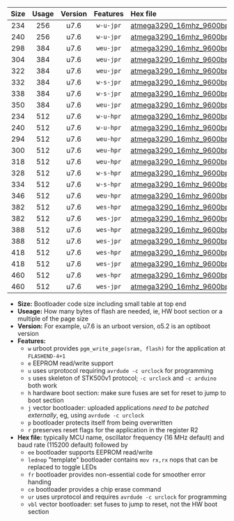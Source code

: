 |Size|Usage|Version|Features|Hex file|
|:-:|:-:|:-:|:-:|:--|
|234|256|u7.6|`w-u-jpr`|[atmega3290_16mhz_9600bps_ur_vbl.hex](https://raw.githubusercontent.com/stefanrueger/urboot/main//atmega3290_16mhz_9600bps_ur_vbl.hex)|
|240|256|u7.6|`w-u-jpr`|[atmega3290_16mhz_9600bps_lednop_ur_vbl.hex](https://raw.githubusercontent.com/stefanrueger/urboot/main//atmega3290_16mhz_9600bps_lednop_ur_vbl.hex)|
|298|384|u7.6|`weu-jpr`|[atmega3290_16mhz_9600bps_ee_ur_vbl.hex](https://raw.githubusercontent.com/stefanrueger/urboot/main//atmega3290_16mhz_9600bps_ee_ur_vbl.hex)|
|304|384|u7.6|`weu-jpr`|[atmega3290_16mhz_9600bps_ee_lednop_ur_vbl.hex](https://raw.githubusercontent.com/stefanrueger/urboot/main//atmega3290_16mhz_9600bps_ee_lednop_ur_vbl.hex)|
|322|384|u7.6|`weu-jpr`|[atmega3290_16mhz_9600bps_ee_lednop_fr_ur_vbl.hex](https://raw.githubusercontent.com/stefanrueger/urboot/main//atmega3290_16mhz_9600bps_ee_lednop_fr_ur_vbl.hex)|
|332|384|u7.6|`w-s-jpr`|[atmega3290_16mhz_9600bps_vbl.hex](https://raw.githubusercontent.com/stefanrueger/urboot/main//atmega3290_16mhz_9600bps_vbl.hex)|
|338|384|u7.6|`w-s-jpr`|[atmega3290_16mhz_9600bps_lednop_vbl.hex](https://raw.githubusercontent.com/stefanrueger/urboot/main//atmega3290_16mhz_9600bps_lednop_vbl.hex)|
|350|384|u7.6|`weu-jpr`|[atmega3290_16mhz_9600bps_ee_lednop_fr_ce_ur_vbl.hex](https://raw.githubusercontent.com/stefanrueger/urboot/main//atmega3290_16mhz_9600bps_ee_lednop_fr_ce_ur_vbl.hex)|
|234|512|u7.6|`w-u-hpr`|[atmega3290_16mhz_9600bps_ur.hex](https://raw.githubusercontent.com/stefanrueger/urboot/main//atmega3290_16mhz_9600bps_ur.hex)|
|240|512|u7.6|`w-u-hpr`|[atmega3290_16mhz_9600bps_lednop_ur.hex](https://raw.githubusercontent.com/stefanrueger/urboot/main//atmega3290_16mhz_9600bps_lednop_ur.hex)|
|294|512|u7.6|`weu-hpr`|[atmega3290_16mhz_9600bps_ee_ur.hex](https://raw.githubusercontent.com/stefanrueger/urboot/main//atmega3290_16mhz_9600bps_ee_ur.hex)|
|300|512|u7.6|`weu-hpr`|[atmega3290_16mhz_9600bps_ee_lednop_ur.hex](https://raw.githubusercontent.com/stefanrueger/urboot/main//atmega3290_16mhz_9600bps_ee_lednop_ur.hex)|
|318|512|u7.6|`weu-hpr`|[atmega3290_16mhz_9600bps_ee_lednop_fr_ur.hex](https://raw.githubusercontent.com/stefanrueger/urboot/main//atmega3290_16mhz_9600bps_ee_lednop_fr_ur.hex)|
|328|512|u7.6|`w-s-hpr`|[atmega3290_16mhz_9600bps.hex](https://raw.githubusercontent.com/stefanrueger/urboot/main//atmega3290_16mhz_9600bps.hex)|
|334|512|u7.6|`w-s-hpr`|[atmega3290_16mhz_9600bps_lednop.hex](https://raw.githubusercontent.com/stefanrueger/urboot/main//atmega3290_16mhz_9600bps_lednop.hex)|
|346|512|u7.6|`weu-hpr`|[atmega3290_16mhz_9600bps_ee_lednop_fr_ce_ur.hex](https://raw.githubusercontent.com/stefanrueger/urboot/main//atmega3290_16mhz_9600bps_ee_lednop_fr_ce_ur.hex)|
|382|512|u7.6|`wes-hpr`|[atmega3290_16mhz_9600bps_ee.hex](https://raw.githubusercontent.com/stefanrueger/urboot/main//atmega3290_16mhz_9600bps_ee.hex)|
|382|512|u7.6|`wes-jpr`|[atmega3290_16mhz_9600bps_ee_vbl.hex](https://raw.githubusercontent.com/stefanrueger/urboot/main//atmega3290_16mhz_9600bps_ee_vbl.hex)|
|388|512|u7.6|`wes-hpr`|[atmega3290_16mhz_9600bps_ee_lednop.hex](https://raw.githubusercontent.com/stefanrueger/urboot/main//atmega3290_16mhz_9600bps_ee_lednop.hex)|
|388|512|u7.6|`wes-jpr`|[atmega3290_16mhz_9600bps_ee_lednop_vbl.hex](https://raw.githubusercontent.com/stefanrueger/urboot/main//atmega3290_16mhz_9600bps_ee_lednop_vbl.hex)|
|418|512|u7.6|`wes-hpr`|[atmega3290_16mhz_9600bps_ee_lednop_fr.hex](https://raw.githubusercontent.com/stefanrueger/urboot/main//atmega3290_16mhz_9600bps_ee_lednop_fr.hex)|
|418|512|u7.6|`wes-jpr`|[atmega3290_16mhz_9600bps_ee_lednop_fr_vbl.hex](https://raw.githubusercontent.com/stefanrueger/urboot/main//atmega3290_16mhz_9600bps_ee_lednop_fr_vbl.hex)|
|460|512|u7.6|`wes-hpr`|[atmega3290_16mhz_9600bps_ee_lednop_fr_ce.hex](https://raw.githubusercontent.com/stefanrueger/urboot/main//atmega3290_16mhz_9600bps_ee_lednop_fr_ce.hex)|
|460|512|u7.6|`wes-jpr`|[atmega3290_16mhz_9600bps_ee_lednop_fr_ce_vbl.hex](https://raw.githubusercontent.com/stefanrueger/urboot/main//atmega3290_16mhz_9600bps_ee_lednop_fr_ce_vbl.hex)|

- **Size:** Bootloader code size including small table at top end
- **Useage:** How many bytes of flash are needed, ie, HW boot section or a multiple of the page size
- **Version:** For example, u7.6 is an urboot version, o5.2 is an optiboot version
- **Features:**
  + `w` urboot provides `pgm_write_page(sram, flash)` for the application at `FLASHEND-4+1`
  + `e` EEPROM read/write support
  + `u` uses urprotocol requiring `avrdude -c urclock` for programming
  + `s` uses skeleton of STK500v1 protocol; `-c urclock` and `-c arduino` both work
  + `h` hardware boot section: make sure fuses are set for reset to jump to boot section
  + `j` vector bootloader: uploaded applications *need to be patched externally*, eg, using `avrdude -c urclock`
  + `p` bootloader protects itself from being overwritten
  + `r` preserves reset flags for the application in the register R2
- **Hex file:** typically MCU name, oscillator frequency (16 MHz default) and baud rate (115200 default) followed by
  + `ee` bootloader supports EEPROM read/write
  + `lednop` "template" bootloader contains `mov rx,rx` nops that can be replaced to toggle LEDs
  + `fr` bootloader provides non-essential code for smoother error handing
  + `ce` bootloader provides a chip erase command
  + `ur` uses urprotocol and requires `avrdude -c urclock` for programming
  + `vbl` vector bootloader: set fuses to jump to reset, not the HW boot section
